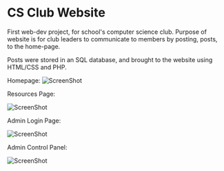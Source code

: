 # CS Club Website
First web-dev project, for school's computer science club. Purpose of website is for club leaders to communicate to members by posting, posts, to the home-page.

Posts were stored in an SQL database, and brought to the website using HTML/CSS and PHP.

Homepage:
![ScreenShot](https://i.gyazo.com/7e0f7dc50fcfc97fbb27703654e68db5.png)

Resources Page:

![ScreenShot](https://i.gyazo.com/7a770863eb08347df3eec9fbaa2108d8.png)

Admin Login Page:

![ScreenShot](https://gyazo.com/2fe94b98242fc982931181ee5fba65d2)

Admin Control Panel:

![ScreenShot](https://gyazo.com/01d512a13fbb9a5b8842eca9a8352ecc)
